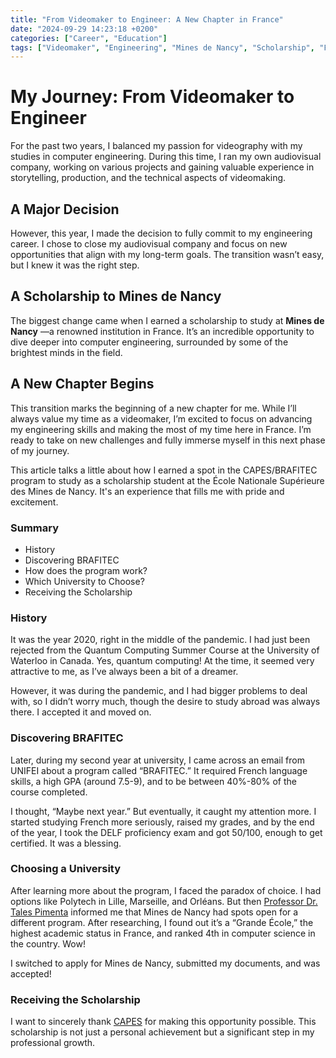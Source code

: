 ```yaml
---
title: "From Videomaker to Engineer: A New Chapter in France"
date: "2024-09-29 14:23:18 +0200"
categories: ["Career", "Education"]
tags: ["Videomaker", "Engineering", "Mines de Nancy", "Scholarship", "France"]
---
```


# My Journey: From Videomaker to Engineer

For the past two years, I balanced my passion for videography with my studies in computer engineering. During this time, I ran my own audiovisual company, working on various projects and gaining valuable experience in storytelling, production, and the technical aspects of videomaking.

## A Major Decision

However, this year, I made the decision to fully commit to my engineering career. I chose to close my audiovisual company and focus on new opportunities that align with my long-term goals. The transition wasn’t easy, but I knew it was the right step.

## A Scholarship to Mines de Nancy

The biggest change came when I earned a scholarship to study at **Mines de Nancy** —a renowned institution in France. It’s an incredible opportunity to dive deeper into computer engineering, surrounded by some of the brightest minds in the field.

## A New Chapter Begins

This transition marks the beginning of a new chapter for me. While I’ll always value my time as a videomaker, I’m excited to focus on advancing my engineering skills and making the most of my time here in France. I’m ready to take on new challenges and fully immerse myself in this next phase of my journey.

This article talks a little about how I earned a spot in the CAPES/BRAFITEC program to study as a scholarship student at the École Nationale Supérieure des Mines de Nancy. It's an experience that fills me with pride and excitement.

### Summary

- History
- Discovering BRAFITEC
- How does the program work?
- Which University to Choose?
- Receiving the Scholarship

### History

It was the year 2020, right in the middle of the pandemic. I had just been rejected from the Quantum Computing Summer Course at the University of Waterloo in Canada. Yes, quantum computing! At the time, it seemed very attractive to me, as I’ve always been a bit of a dreamer.

However, it was during the pandemic, and I had bigger problems to deal with, so I didn’t worry much, though the desire to study abroad was always there. I accepted it and moved on.

### Discovering BRAFITEC

Later, during my second year at university, I came across an email from UNIFEI about a program called “BRAFITEC.” It required French language skills, a high GPA (around 7.5-9), and to be between 40%-80% of the course completed.

I thought, “Maybe next year.” But eventually, it caught my attention more. I started studying French more seriously, raised my grades, and by the end of the year, I took the DELF proficiency exam and got 50/100, enough to get certified. It was a blessing.

### Choosing a University

After learning more about the program, I faced the paradox of choice. I had options like Polytech in Lille, Marseille, and Orléans. But then [Professor Dr. Tales Pimenta](https://scholar.google.com/citations?user=CrD6ozsAAAAJ&hl=en) informed me that Mines de Nancy had spots open for a different program. After researching, I found out it’s a “Grande École,” the highest academic status in France, and ranked 4th in computer science in the country. Wow!

I switched to apply for Mines de Nancy, submitted my documents, and was accepted!

### Receiving the Scholarship

I want to sincerely thank [CAPES](https://www.capes.gov.br/) for making this opportunity possible. This scholarship is not just a personal achievement but a significant step in my professional growth.
